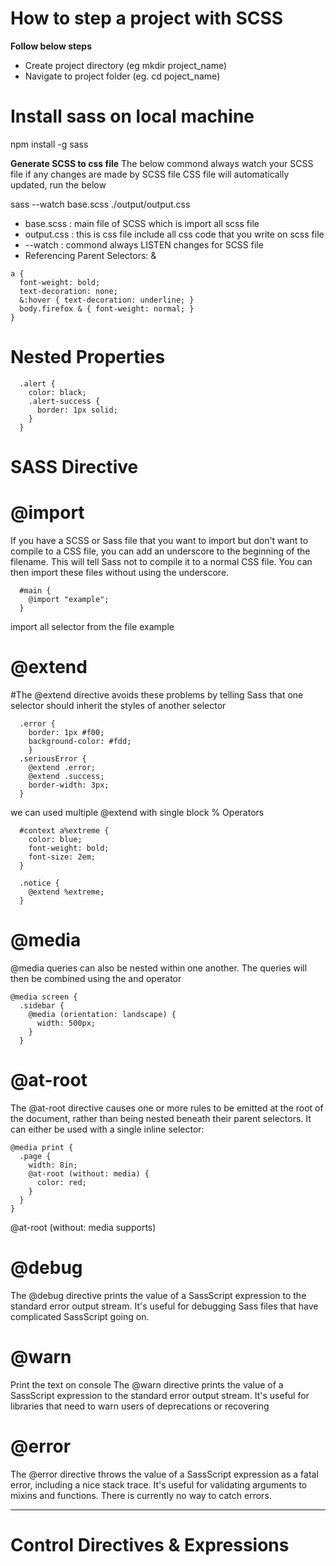 # How to step a project with SCSS 
<b>Follow below steps</b>
<ul>
<li> Create project directory (eg mkdir project_name)</li>
<li> Navigate to project folder (eg. cd poject_name)</li>
</ul>

# Install sass on local machine
npm install -g sass

<b>Generate SCSS to css file</b>
The below commond always watch your SCSS file if any changes are made by SCSS file 
CSS file will automatically updated,  run the below   

sass --watch base.scss ./output/output.css
<ul>
<li>base.scss : main file of SCSS which is import all scss file</li>
<li>output.css : this is css file include all css code that you write on scss file</li>
<li>--watch : commond always LISTEN changes for SCSS file</li>
<li>Referencing Parent Selectors: & </li>
</ul>

```
a {
  font-weight: bold;
  text-decoration: none;
  &:hover { text-decoration: underline; }
  body.firefox & { font-weight: normal; }
}
```
# Nested Properties 
```
  .alert {
    color: black; 
    .alert-success {
      border: 1px solid; 
    }
  }
 ```
# SASS Directive
# @import 
If you have a SCSS or Sass file that you want to import but don't want to compile to a CSS file, you can add an underscore to the beginning of the filename. This will tell Sass not to compile it to a normal CSS file. You can then import these files without using the underscore.
```
  #main {
    @import "example"; 
  }
```
import all selector from the file example
# @extend
#The @extend directive avoids these problems by telling Sass that one selector should inherit the styles of another selector
```
  .error {
    border: 1px #f00;
    background-color: #fdd;
    }
  .seriousError {
    @extend .error;
    @extend .success;
    border-width: 3px;
  }
```
we can used multiple @extend with single block
% Operators
```
  #context a%extreme {
    color: blue;
    font-weight: bold;
    font-size: 2em;
  }

  .notice {
    @extend %extreme;
  }
```

# @media
  @media queries can also be nested within one another. The queries will then be combined using the and operator
  ```
  @media screen {
    .sidebar {
      @media (orientation: landscape) {
        width: 500px;
      }
    }
```
  # @at-root
  The @at-root directive causes one or more rules to be emitted at the root of the document, rather than being nested beneath their parent selectors. It can either be used with a single inline selector:
  ```
  @media print {
    .page {
      width: 8in;
      @at-root (without: media) {
        color: red;
      }
    }
  }
```
  @at-root (without: media supports)

  # @debug 
  The @debug directive prints the value of a SassScript expression to the standard error output stream. It's useful for debugging Sass files that have complicated SassScript going on. 

  # @warn
  Print the text on console
  The @warn directive prints the value of a SassScript expression to the standard error output stream. It's useful for libraries that need to warn users of deprecations or recovering 

  # @error
  The @error directive throws the value of a SassScript expression as a fatal error, including a nice stack trace. It's useful for validating arguments to mixins and functions.
  There is currently no way to catch errors.

-------------------------------------------------------------------
# Control Directives & Expressions